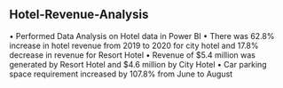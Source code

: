 ## Hotel-Revenue-Analysis

• Performed Data Analysis on Hotel data in Power BI
• There was 62.8% increase in hotel revenue from 2019 to 2020 for city hotel and 17.8% decrease in revenue  for Resort Hotel
• Revenue of $5.4 million was generated by Resort Hotel and $4.6 million by City Hotel
• Car parking space requirement increased by 107.8% from June to August
